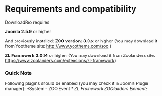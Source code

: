# Requirements and compatibility

DownloadRro requires

**Joomla 2.5.9** or higher

And previously installed:
**ZOO version: 3.0.x** or higher
(You may download it from Yootheme site: http://www.yootheme.com/zoo )

**ZL Framework 3.0.14** or higher
(You may download it from Zoolanders site: https://www.zoolanders.com/extensions/zl-framework)

### Quick Note
Following plugins should be enabled (you may check it in Joomla Plugin manager):
*System - ZOO Event *
*ZL Framework*
*ZOOlanders Elements*
